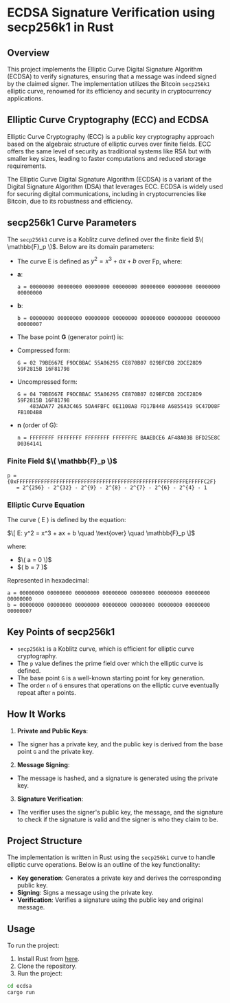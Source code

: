 # ECDSA Signature Verification using secp256k1 in Rust

## Overview

This project implements the Elliptic Curve Digital Signature Algorithm (ECDSA) to verify signatures, ensuring that a message was indeed signed by the claimed signer. The implementation utilizes the Bitcoin `secp256k1` elliptic curve, renowned for its efficiency and security in cryptocurrency applications.



## Elliptic Curve Cryptography (ECC) and ECDSA

Elliptic Curve Cryptography (ECC) is a public key cryptography approach based on the algebraic structure of elliptic curves over finite fields. ECC offers the same level of security as traditional systems like RSA but with smaller key sizes, leading to faster computations and reduced storage requirements.

The Elliptic Curve Digital Signature Algorithm (ECDSA) is a variant of the Digital Signature Algorithm (DSA) that leverages ECC. ECDSA is widely used for securing digital communications, including in cryptocurrencies like Bitcoin, due to its robustness and efficiency.

## secp256k1 Curve Parameters

The `secp256k1` curve is a Koblitz curve defined over the finite field $\( \mathbb{F}_p \)$. Below are its domain parameters:

- The curve E is defined as $y^2 = x^3 + ax + b$ over Fp, where:
- **a**:
  ```
  a = 00000000 00000000 00000000 00000000 00000000 00000000 00000000 00000000
  ```
- **b**:
  ```
  b = 00000000 00000000 00000000 00000000 00000000 00000000 00000000 00000007
  ```

- The base point **G** (generator point) is:
- Compressed form:
  ```
  G = 02 79BE667E F9DCBBAC 55A06295 CE870B07 029BFCDB 2DCE28D9 59F2815B 16F81798
  ```
- Uncompressed form:
  ```
  G = 04 79BE667E F9DCBBAC 55A06295 CE870B07 029BFCDB 2DCE28D9 59F2815B 16F81798
      483ADA77 26A3C465 5DA4FBFC 0E1108A8 FD17B448 A6855419 9C47D08F FB10D4B8
  ```

- **n** (order of G):
  ```
  n = FFFFFFFF FFFFFFFF FFFFFFFF FFFFFFFE BAAEDCE6 AF48A03B BFD25E8C D0364141
  ```

### Finite Field $\( \mathbb{F}_p \)$
```
p = {0xFFFFFFFFFFFFFFFFFFFFFFFFFFFFFFFFFFFFFFFFFFFFFFFFFFFFFFFEFFFFFC2F}
   = 2^{256} - 2^{32} - 2^{9} - 2^{8} - 2^{7} - 2^{6} - 2^{4} - 1
```

### Elliptic Curve Equation

The curve \( E \) is defined by the equation:

$\[
E: y^2 = x^3 + ax + b \quad \text{over} \quad \mathbb{F}_p
\]$

where:

- $\( a = 0 \)$
- \$( b = 7 \)$

Represented in hexadecimal:

```plaintext
a = 00000000 00000000 00000000 00000000 00000000 00000000 00000000 00000000
b = 00000000 00000000 00000000 00000000 00000000 00000000 00000000 00000007
```



## Key Points of secp256k1

- `secp256k1` is a Koblitz curve, which is efficient for elliptic curve cryptography.
- The `p` value defines the prime field over which the elliptic curve is defined.
- The base point `G` is a well-known starting point for key generation.
- The order `n` of `G` ensures that operations on the elliptic curve eventually repeat after `n` points.

## How It Works

1. **Private and Public Keys**: 
 - The signer has a private key, and the public key is derived from the base point `G` and the private key.
 
2. **Message Signing**: 
 - The message is hashed, and a signature is generated using the private key.

3. **Signature Verification**: 
 - The verifier uses the signer's public key, the message, and the signature to check if the signature is valid and the signer is who they claim to be.

## Project Structure

The implementation is written in Rust using the `secp256k1` curve to handle elliptic curve operations. Below is an outline of the key functionality:

- **Key generation**: Generates a private key and derives the corresponding public key.
- **Signing**: Signs a message using the private key.
- **Verification**: Verifies a signature using the public key and original message.

## Usage

To run the project:

1. Install Rust from [here](https://github.com/mvk25/elliptic_curves.git).
2. Clone the repository.
3. Run the project:
 ```bash
 cd ecdsa
 cargo run
 ```
